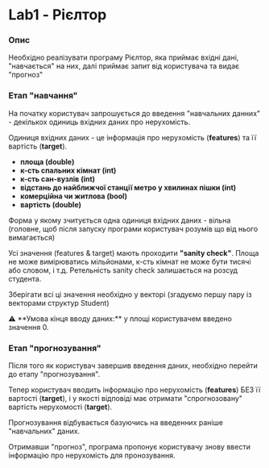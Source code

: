 # Lab1 - Рієлтор

### Опис

Необхідно реалізувати програму Рієлтор, яка приймає вхідні дані, "навчається" на них, далі приймає запит від користувача та видає "прогноз"

### Етап "навчання"

На початку користувач запрошується до введення "навчальних данних" - декількох одиниць вхідних даних про нерухомість.

Одиниця вхідних даних - це інформація про нерухомість (**features**) та її вартість (**target**).

- **площа (double)**
- **к-сть спальних кімнат (int)**
- **к-сть сан-вузлів (int)**
- **відстань до найближчої станції метро у хвилинах пішки (int)**
- **комерційна чи житлова (bool)**
- **вартість (double)**

Форма у якому зчитується одна одиниця вхідних даних - вільна (головне, щоб після запуску програми користувач розумів що від нього вимагається)

Усі значення (features & target) мають проходити **"sanity check"**. Площа не може вимірюватись мільйонами, к-сть кімнат не може бути тисячі або словом, і т.д. Ретельність sanity check залишається на розсуд студента.

Зберігати всі ці значення необхідно у векторі (згадуємо першу пару із векторами структур Student)

<aside>
⚠️ **Умова кінця вводу даних:** у площі користувачем введено значення 0.

</aside>

### Етап "прогнозування"

Після того як користувач завершив введення даних, необхідно перейти до етапу "прогнозування".

Тепер користувач вводить інформацію про нерухомість (**features**) БЕЗ її вартості (**target**), і у якості відповіді має отримати "спрогнозовану" вартість нерухомості (**target**).

Прогнозування відбувається базуючись на введенних раніше "навчальних" даних.

Отримавши "прогноз", програма пропонує користувачу знову ввести інформацію про нерухомість для пронозування.

